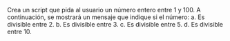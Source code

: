 Crea un script que pida al usuario un número entero entre 1 y 100. A continuación, se mostrará un mensaje que indique si el número: 
    a. Es divisible entre 2. 
    b. Es divisible entre 3. 
    c. Es divisible entre 5. 
    d. Es divisible entre 10.
